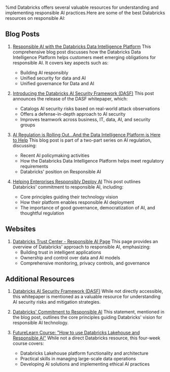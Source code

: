 %md
Databricks offers several valuable resources for understanding and implementing responsible AI practices.Here are some of the best Databricks resources on responsible AI:

## Blog Posts

1. [Responsible AI with the Databricks Data Intelligence Platform](https://www.databricks.com/blog/responsible-ai-databricks-data-intelligence-platform)
   This comprehensive blog post discusses how the Databricks Data Intelligence Platform helps customers meet emerging obligations for responsible AI. It covers key aspects such as:
   - Building AI responsibly
   - Unified security for data and AI
   - Unified governance for Data and AI

2. [Introducing the Databricks AI Security Framework (DASF)](https://www.databricks.com/blog/introducing-databricks-ai-security-framework-dasf)
   This post announces the release of the DASF whitepaper, which:
   - Catalogs AI security risks based on real-world attack observations
   - Offers a defense-in-depth approach to AI security
   - Improves teamwork across business, IT, data, AI, and security groups

3. [AI Regulation is Rolling Out...And the Data Intelligence Platform is Here to Help](https://www.databricks.com/blog/ai-regulation-rolling-out-and-data-intelligence-platform-here-help)
   This blog post is part of a two-part series on AI regulation, discussing:
   - Recent AI policymaking activities
   - How the Databricks Data Intelligence Platform helps meet regulatory requirements
   - Databricks' position on Responsible AI

4. [Helping Enterprises Responsibly Deploy AI](https://www.databricks.com/blog/helping-enterprises-responsibly-deploy-ai)
   This post outlines Databricks' commitment to responsible AI, including:
   - Core principles guiding their technology vision
   - How their platform enables responsible AI deployment
   - The importance of good governance, democratization of AI, and thoughtful regulation

## Websites

1. [Databricks Trust Center - Responsible AI Page](https://www.databricks.com/trust/responsibleAI)
   This page provides an overview of Databricks' approach to responsible AI, emphasizing:
   - Building trust in intelligent applications
   - Ownership and control over data and AI models
   - Comprehensive monitoring, privacy controls, and governance

## Additional Resources

1. [Databricks AI Security Framework (DASF)](https://www.databricks.com/blog/introducing-databricks-ai-security-framework-dasf)
   While not directly accessible, this whitepaper is mentioned as a valuable resource for understanding AI security risks and mitigation strategies.

2. [Databricks' Commitment to Responsible AI](https://www.databricks.com/blog/helping-enterprises-responsibly-deploy-ai)
   This statement, mentioned in the blog post, outlines the core principles guiding Databricks' vision for responsible AI technology.

3. [FutureLearn Course: "How to use Databricks Lakehouse and Responsible AI"](https://www.futurelearn.com/courses/how-to-use-databricks-lakehouse-and-responsible-ai)
   While not a direct Databricks resource, this four-week course covers:
   - Databricks Lakehouse platform functionality and architecture
   - Practical skills in managing large-scale data operations
   - Developing AI solutions and implementing ethical AI practices
